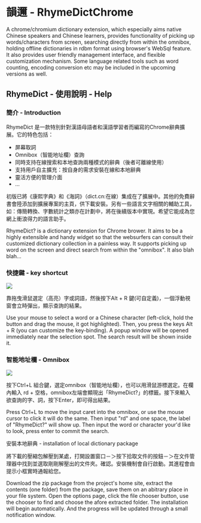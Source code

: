 # 韻邇 - RhymeDictChrome


A chrome/chromium dictionary extension, which especially aims native Chinese speakers and Chinese learners, provides functionality of picking up words/characters from screen, searching directly from within the omnibox, holding offline dictionaries in rdbm format using browser's WebSql feature. It also provides user friendly management interface, and flexible customization mechanism. Some language related tools such as word counting, encoding conversion etc may be included in the upcoming versions as well.

## RhymeDict - 使用說明 - Help

### 簡介 - Introduction

RhymeDict 是一款特別針對漢語母語者和漢語學習者而編寫的Chrome辭典擴展。它的特色包括：

+ 屏幕取詞
+ Omnibox（智能地址欄）查詢
+ 同時支持在線搜索和本地查詢兩種模式的辭典（後者可離線使用）
+ 支持用戶自主擴充：按自身的需求安裝在線和本地辭典
+ 靈活方便的管理介面
+ ...

初版已將《康熙字典》和《海詞》（dict.cn:在線）集成在了擴展中。其他的免費辭書會陸添加到擴展專案的主頁，供下載安裝。另有一些語言文字相關的輔助工具，如：傳簡轉換、字數統計之類亦在計劃中，將在後續版本中實現。希望它能成為您網上衝浪得力的語言助手。

RhymeDict? is a dictionary extension for Chrome brower. It aims to be a highly extensible and handy widget so that the websurfers can consult their customized dictionary collection in a painless way. It supports picking up word on the screen and direct search from within the "omnibox". It also blah blah...

### 快捷鍵 - key shortcut

![](./RhymeDictChrome/raw/master/image/screen_pickup.png)

靠拖曳滑鼠選定（高亮）字或詞語，然後按下Alt + R 鍵(可自定義)，一個浮動視窗會立時彈出，顯示查詢的結果。

Use your mouse to select a word or a Chinese character (left-click, hold the button and drag the mouse, it got highlighted). Then, you press the keys Alt + R (you can customize the key-binding). A popup window will be opened immediately near the selection spot. The search result will be shown inside it.

### 智能地址欄 - Omnibox

![](./RhymeDictChrome/raw/master/image/omnibox_search.png)

按下Ctrl+L 組合鍵，選定omnibox（智能地址欄），也可以用滑鼠游標選定。在欄內輸入 rd + 空格，omnibox左端會顯現出「RhymeDict?」的標籤。接下來輸入欲查詢的字、詞，按下Enter，即可得出結果。

Press Ctrl+L to move the input caret into the omnibox, or use the mouse cursor to click it will do the same. Then input "rd" and one space, the label of "RhymeDict?" will show up. Then input the word or character your'd like to look, press enter to commit the search.

安裝本地辭典 - installation of local dictionary package

將下載的壓縮包解壓到某處，打開設置窗口－＞按下拾取文件的按鈕－＞在文件管理器中找到並選取剛剛解壓出的文件夾。確認。安裝機制會自行啟動。其進程會由提示小框實時通報給您。

Download the zip package from the project's home site, extract the contents (one folder) from the package, save them on an abitrary place in your file system. Open the options page, click the file chooser button, use the chooser to find and choose the afore extracted folder. The installation will begin automatically. And the progress will be updated through a small notification window.
